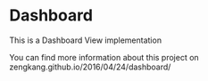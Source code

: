 # Dashboard
This is a Dashboard View implementation

You can find more information about this project on zengkang.github.io/2016/04/24/dashboard/
